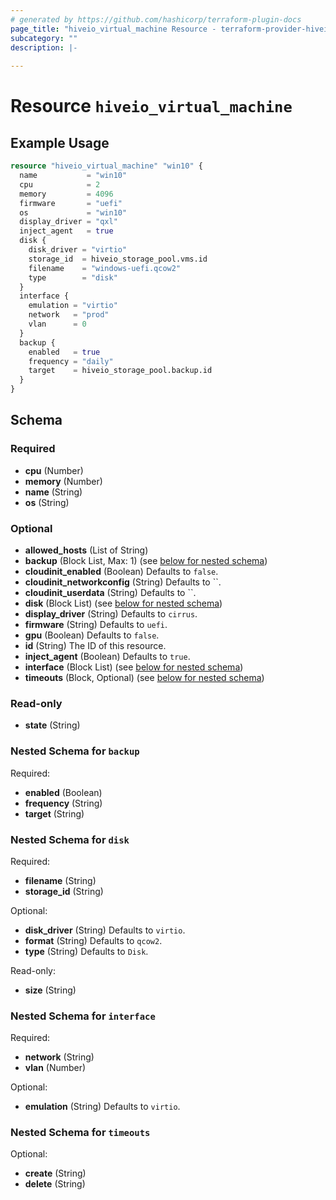 ```yaml
---
# generated by https://github.com/hashicorp/terraform-plugin-docs
page_title: "hiveio_virtual_machine Resource - terraform-provider-hiveio"
subcategory: ""
description: |-
  
---
```


# Resource `hiveio_virtual_machine`



## Example Usage

```terraform
resource "hiveio_virtual_machine" "win10" {
  name           = "win10"
  cpu            = 2
  memory         = 4096
  firmware       = "uefi"
  os             = "win10"
  display_driver = "qxl"
  inject_agent   = true
  disk {
    disk_driver = "virtio"
    storage_id  = hiveio_storage_pool.vms.id
    filename    = "windows-uefi.qcow2"
    type        = "disk"
  }
  interface {
    emulation = "virtio"
    network   = "prod"
    vlan      = 0
  }
  backup {
    enabled   = true
    frequency = "daily"
    target    = hiveio_storage_pool.backup.id
  }
}
```

<!-- schema generated by tfplugindocs -->
## Schema

### Required

- **cpu** (Number)
- **memory** (Number)
- **name** (String)
- **os** (String)

### Optional

- **allowed_hosts** (List of String)
- **backup** (Block List, Max: 1) (see [below for nested schema](#nestedblock--backup))
- **cloudinit_enabled** (Boolean) Defaults to `false`.
- **cloudinit_networkconfig** (String) Defaults to ``.
- **cloudinit_userdata** (String) Defaults to ``.
- **disk** (Block List) (see [below for nested schema](#nestedblock--disk))
- **display_driver** (String) Defaults to `cirrus`.
- **firmware** (String) Defaults to `uefi`.
- **gpu** (Boolean) Defaults to `false`.
- **id** (String) The ID of this resource.
- **inject_agent** (Boolean) Defaults to `true`.
- **interface** (Block List) (see [below for nested schema](#nestedblock--interface))
- **timeouts** (Block, Optional) (see [below for nested schema](#nestedblock--timeouts))

### Read-only

- **state** (String)

<a id="nestedblock--backup"></a>
### Nested Schema for `backup`

Required:

- **enabled** (Boolean)
- **frequency** (String)
- **target** (String)


<a id="nestedblock--disk"></a>
### Nested Schema for `disk`

Required:

- **filename** (String)
- **storage_id** (String)

Optional:

- **disk_driver** (String) Defaults to `virtio`.
- **format** (String) Defaults to `qcow2`.
- **type** (String) Defaults to `Disk`.

Read-only:

- **size** (String)


<a id="nestedblock--interface"></a>
### Nested Schema for `interface`

Required:

- **network** (String)
- **vlan** (Number)

Optional:

- **emulation** (String) Defaults to `virtio`.


<a id="nestedblock--timeouts"></a>
### Nested Schema for `timeouts`

Optional:

- **create** (String)
- **delete** (String)


